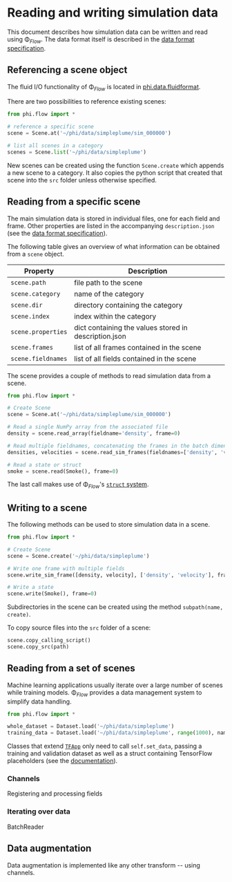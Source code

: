 # Reading and writing simulation data

This document describes how simulation data can be written and read using Φ<sub>*Flow*</sub>.
The data format itself is described in the [data format specification](Scene_Format_Specification.md).

## Referencing a scene object

The fluid I/O functionality of Φ<sub>*Flow*</sub> is located in [phi.data.fluidformat](../phi/data/fluidformat.py).

There are two possibilities to reference existing scenes:

```python
from phi.flow import *

# reference a specific scene
scene = Scene.at('~/phi/data/simpleplume/sim_000000')

# list all scenes in a category
scenes = Scene.list('~/phi/data/simpleplume')
```

New scenes can be created using the function `Scene.create` which appends a new scene to a category.
It also copies the python script that created that scene into the `src` folder unless otherwise specified.

## Reading from a specific scene

The main simulation data is stored in individual files, one for each field and frame.
Other properties are listed in the accompanying `description.json` (see the [data format specification](Scene_Format_Specification.md)).

The following table gives an overview of what information can be obtained from a `scene` object.

| Property            | Description                                            |
|---------------------|--------------------------------------------------------|
| `scene.path`        | file path to the scene                                 |
| `scene.category`    | name of the category                                   |
| `scene.dir`         | directory containing the category                      |
| `scene.index`       | index within the category                              |
| `scene.properties`  | dict containing the values stored in description.json  |
| `scene.frames`      | list of all frames contained in the scene              |
| `scene.fieldnames`  | list of all fields contained in the scene              |

The scene provides a couple of methods to read simulation data from a scene.

```python
from phi.flow import *

# Create Scene
scene = Scene.at('~/phi/data/simpleplume/sim_000000')

# Read a single NumPy array from the associated file
density = scene.read_array(fieldname='density', frame=0)  

# Read multiple fieldnames, concatenating the frames in the batch dimension
densities, velocities = scene.read_sim_frames(fieldnames=['density', 'velocity'], frames=range(16))

# Read a state or struct
smoke = scene.read(Smoke(), frame=0)
```

The last call makes use of Φ<sub>*Flow*</sub>'s [`struct` system](Structs.ipynb).

## Writing to a scene

The following methods can be used to store simulation data in a scene.

```python
from phi.flow import *

# Create Scene
scene = Scene.create('~/phi/data/simpleplume')

# Write one frame with multiple fields
scene.write_sim_frame([density, velocity], ['density', 'velocity'], frame=0)

# Write a state
scene.write(Smoke(), frame=0)
```

Subdirectories in the scene can be created using the method `subpath(name, create)`.

To copy source files into the `src` folder of a scene:

```python
scene.copy_calling_script()
scene.copy_src(path)
```

## Reading from a set of scenes

Machine learning applications usually iterate over a large number of scenes while training models.
Φ<sub>*Flow*</sub> provides a data management system to simplify data handling.

```python
from phi.flow import *

whole_dataset = Dataset.load('~/phi/data/simpleplume')
training_data = Dataset.load('~/phi/data/simpleplume', range(1000), name='train')
```

Classes that extend [`TFApp`](../phi/tf/app.py) only need to call `self.set_data`, passing a training and validation dataset as well as a struct containing TensorFlow placeholders (see the [documentation](Interactive_Training_Apps.md)).

### Channels

Registering and processing fields

### Iterating over data

BatchReader

## Data augmentation

Data augmentation is implemented like any other transform -- using channels.

